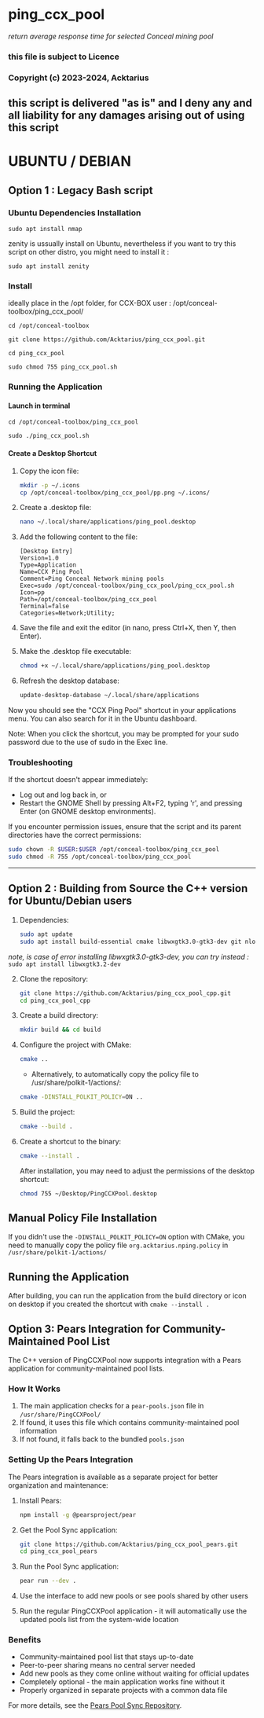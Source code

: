 # ping_ccx_pool
*return average response time for selected Conceal mining pool*
### this file is subject to Licence
### Copyright (c) 2023-2024, Acktarius


## this script is delivered "as is" and I deny any and all liability for any damages arising out of using this script

# UBUNTU / DEBIAN
## Option 1 : Legacy Bash script

### Ubuntu Dependencies Installation

`sudo apt install nmap`

zenity is ussually install on Ubuntu, nevertheless if you want to try this script on other distro, you might need to install it :

`sudo apt install zenity`


### Install
ideally place in the /opt folder, for CCX-BOX user : /opt/conceal-toolbox/ping_ccx_pool/

`cd /opt/conceal-toolbox`

`git clone https://github.com/Acktarius/ping_ccx_pool.git`

`cd ping_ccx_pool`

`sudo chmod 755 ping_ccx_pool.sh`

### Running the Application

#### Launch in terminal 
`cd /opt/conceal-toolbox/ping_ccx_pool`

`sudo ./ping_ccx_pool.sh`

#### Create a Desktop Shortcut

1. Copy the icon file:
   ```bash
   mkdir -p ~/.icons
   cp /opt/conceal-toolbox/ping_ccx_pool/pp.png ~/.icons/
   ```

2. Create a .desktop file:
   ```bash
   nano ~/.local/share/applications/ping_pool.desktop
   ```

3. Add the following content to the file:
   ```
   [Desktop Entry]
   Version=1.0
   Type=Application
   Name=CCX Ping Pool
   Comment=Ping Conceal Network mining pools
   Exec=sudo /opt/conceal-toolbox/ping_ccx_pool/ping_ccx_pool.sh
   Icon=pp
   Path=/opt/conceal-toolbox/ping_ccx_pool
   Terminal=false
   Categories=Network;Utility;
   ```

4. Save the file and exit the editor (in nano, press Ctrl+X, then Y, then Enter).

5. Make the .desktop file executable:
   ```bash
   chmod +x ~/.local/share/applications/ping_pool.desktop
   ```

6. Refresh the desktop database:
   ```bash
   update-desktop-database ~/.local/share/applications
   ```

Now you should see the "CCX Ping Pool" shortcut in your applications menu. You can also search for it in the Ubuntu dashboard.

Note: When you click the shortcut, you may be prompted for your sudo password due to the use of sudo in the Exec line.

### Troubleshooting

If the shortcut doesn't appear immediately:
- Log out and log back in, or
- Restart the GNOME Shell by pressing Alt+F2, typing 'r', and pressing Enter (on GNOME desktop environments).

If you encounter permission issues, ensure that the script and its parent directories have the correct permissions:

```bash
sudo chown -R $USER:$USER /opt/conceal-toolbox/ping_ccx_pool
sudo chmod -R 755 /opt/conceal-toolbox/ping_ccx_pool
```

---


## Option 2 : Building from Source the C++ version for Ubuntu/Debian users  

1. Dependencies:
   ```bash
   sudo apt update
   sudo apt install build-essential cmake libwxgtk3.0-gtk3-dev git nlohmann-json3-dev nmap
   ```
*note, is case of error installing libwxgtk3.0-gtk3-dev, you can try instead :* `sudo apt install libwxgtk3.2-dev`


2. Clone the repository:
   ```bash
   git clone https://github.com/Acktarius/ping_ccx_pool_cpp.git
   cd ping_ccx_pool_cpp
   ```

3. Create a build directory:
   ```bash
   mkdir build && cd build
   ```

4. Configure the project with CMake:
   ```bash
   cmake ..
   ```
   
   *   Alternatively, to automatically copy the policy file to /usr/share/polkit-1/actions/:
      ```bash
      cmake -DINSTALL_POLKIT_POLICY=ON ..
      ```

5. Build the project:
   ```bash
   cmake --build .
   ```

5. Create a shortcut to the binary:
   ```bash
   cmake --install .
   ```


   After installation, you may need to adjust the permissions of the desktop shortcut:
   ```bash
   chmod 755 ~/Desktop/PingCCXPool.desktop
   ```

## Manual Policy File Installation

If you didn't use the `-DINSTALL_POLKIT_POLICY=ON` option with CMake, you need to manually copy the policy file `org.acktarius.nping.policy` in `/usr/share/polkit-1/actions/`


## Running the Application

After building, you can run the application from the build directory or icon on desktop if you created the shortcut with `cmake --install .`

## Option 3: Pears Integration for Community-Maintained Pool List

The C++ version of PingCCXPool now supports integration with a Pears application for community-maintained pool lists.

### How It Works

1. The main application checks for a `pear-pools.json` file in `/usr/share/PingCCXPool/`
2. If found, it uses this file which contains community-maintained pool information
3. If not found, it falls back to the bundled `pools.json`

### Setting Up the Pears Integration

The Pears integration is available as a separate project for better organization and maintenance:

1. Install Pears:
   ```bash
   npm install -g @pearsproject/pear
   ```

2. Get the Pool Sync application:
   ```bash
   git clone https://github.com/Acktarius/ping_ccx_pool_pears.git
   cd ping_ccx_pool_pears
   ```

3. Run the Pool Sync application:
   ```bash
   pear run --dev .
   ```

4. Use the interface to add new pools or see pools shared by other users

5. Run the regular PingCCXPool application - it will automatically use the updated pools list from the system-wide location

### Benefits

- Community-maintained pool list that stays up-to-date
- Peer-to-peer sharing means no central server needed
- Add new pools as they come online without waiting for official updates
- Completely optional - the main application works fine without it
- Properly organized in separate projects with a common data file

For more details, see the [Pears Pool Sync Repository](https://github.com/Acktarius/ping_ccx_pool_pears).
